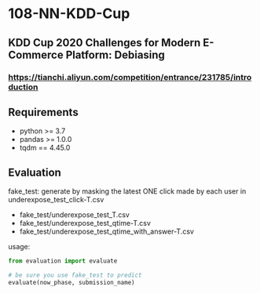 # 108-NN-KDD-Cup

## KDD Cup 2020 Challenges for Modern E-Commerce Platform: Debiasing

### <https://tianchi.aliyun.com/competition/entrance/231785/introduction>

## Requirements

* python >= 3.7
* pandas >= 1.0.0
* tqdm == 4.45.0

## Evaluation

fake_test: generate by masking the latest ONE click made by each user in underexpose_test_click-T.csv

* fake_test/underexpose_test_T.csv
* fake_test/underexpose_test_qtime-T.csv
* fake_test/underexpose_test_qtime_with_answer-T.csv

usage:

```python
from evaluation import evaluate

# be sure you use fake_test to predict
evaluate(now_phase, submission_name)
```
